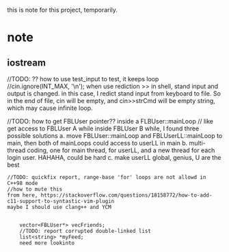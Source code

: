 this is note for this project, temporarily.
# note

## iostream
//TODO: ?? how to use test_input to test, it keeps loop
//cin.ignore(INT_MAX, '\n');
when use rediction >> in shell, stand input and output is changed.
in this case, I redict stand input from keyboard to file. So in the end of file, cin will be empty, and cin>>strCmd will be empty string, which may cause infinite loop.

//TODO: how to get FBLUser pointer?? inside a FLBUser::mainLoop
// like get access to FBLUser A while inside FBLUser B
while, I found three possible solutions
a. move FBLUser::mainLoop and FBLUserLL::mainLoop to main, then both of mainLoops could access to userLL in main
b. multi-thread coding, one for main thread, for userLL, and a new thread for each login user. HAHAHA, could be hard
c. make userLL global, genius, U are the best

    //TODO: quickfix report, range-base 'for' loops are not allowd in C++98 mode
    //how to mute this
    from here, https://stackoverflow.com/questions/18158772/how-to-add-c11-support-to-syntastic-vim-plugin
    maybe I should use clang++ and YCM


        vector<FBLUser*> vecFriends;
        //TODO: report corrupted double-linked list
        list<string> *myFeed;
        need more lookinto
